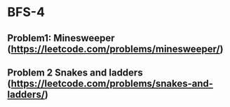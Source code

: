 # BFS-4

## Problem1: Minesweeper (https://leetcode.com/problems/minesweeper/)




## Problem 2 Snakes and ladders (https://leetcode.com/problems/snakes-and-ladders/)

